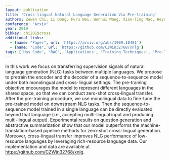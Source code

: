 ```yaml
---
layout: publication
title: 'Cross-lingual Natural Language Generation Via Pre-training'
authors: Zewen Chi, Li Dong, Furu Wei, Wenhui Wang, Xian-ling Mao, Heyan Huang
conference: "Arxiv"
year: 2019
bibkey: chi2019cross
additional_links:
  - {name: "Paper", url: 'https://arxiv.org/abs/1909.10481'}
  - {name: "Code", url: 'https://github.com/CZWin32768/xnlg'}
tags: ['Has Code', 'RAG', 'Applications', 'Training Techniques', 'Pre-Training']
---
```

In this work we focus on transferring supervision signals of natural language
generation (NLG) tasks between multiple languages. We propose to pretrain the
encoder and the decoder of a sequence-to-sequence model under both monolingual
and cross-lingual settings. The pre-training objective encourages the model to
represent different languages in the shared space, so that we can conduct
zero-shot cross-lingual transfer. After the pre-training procedure, we use
monolingual data to fine-tune the pre-trained model on downstream NLG tasks.
Then the sequence-to-sequence model trained in a single language can be
directly evaluated beyond that language (i.e., accepting multi-lingual input
and producing multi-lingual output). Experimental results on question
generation and abstractive summarization show that our model outperforms the
machine-translation-based pipeline methods for zero-shot cross-lingual
generation. Moreover, cross-lingual transfer improves NLG performance of
low-resource languages by leveraging rich-resource language data. Our
implementation and data are available at https://github.com/CZWin32768/xnlg.

